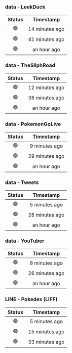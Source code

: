 ### data - LeekDuck
| Status | Timestamp |
|:------:|:---------:|
| 🟢 | 14 minutes ago |
| 🟢 | 41 minutes ago |
| 🟢 | an hour ago |

### data - TheSilphRoad
| Status | Timestamp |
|:------:|:---------:|
| 🟢 | 12 minutes ago |
| 🟢 | 38 minutes ago |
| 🟢 | an hour ago |

### data - PokemonGoLive
| Status | Timestamp |
|:------:|:---------:|
| 🟢 | 9 minutes ago |
| 🟢 | 29 minutes ago |
| 🟢 | an hour ago |

### data - Tweets
| Status | Timestamp |
|:------:|:---------:|
| 🟢 | 5 minutes ago |
| 🟢 | 28 minutes ago |
| 🟢 | an hour ago |

### data - YouTuber
| Status | Timestamp |
|:------:|:---------:|
| 🟢 | 8 minutes ago |
| 🟢 | 26 minutes ago |
| 🟢 | an hour ago |

### LINE - Pokedex (LIFF)
| Status | Timestamp |
|:------:|:---------:|
| 🟢 | 5 minutes ago |
| 🟢 | 15 minutes ago |
| 🟢 | 33 minutes ago |

